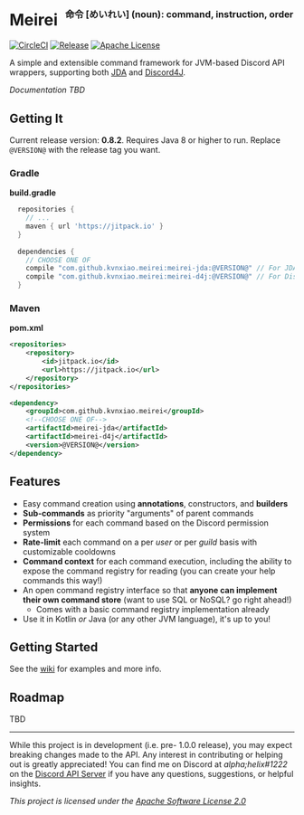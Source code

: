 <h1>Meirei &nbsp;<sup><sup><sub>命令 [めいれい] (noun): command, instruction, order</sub></sup></sup></h1>

[![CircleCI](https://circleci.com/gh/kvnxiao/meirei/tree/master.svg?style=shield)](https://circleci.com/gh/kvnxiao/meirei/tree/master)
[![Release](https://jitpack.io/v/kvnxiao/meirei.svg)](https://jitpack.io/#kvnxiao/meirei)
[![Apache License](https://img.shields.io/badge/license-Apache%20License%202.0-blue.svg)](http://www.apache.org/licenses/LICENSE-2.0)

A simple and extensible command framework for JVM-based Discord API wrappers,
supporting both [JDA](https://github.com/DV8FromTheWorld/JDA) and [Discord4J](https://github.com/austinv11/Discord4J).

_Documentation TBD_

## Getting It

Current release version: **0.8.2**. Requires Java 8 or higher to run. Replace `@VERSION@` with the release tag you want.

### Gradle

**build.gradle**
```gradle
  repositories {
    // ...
    maven { url 'https://jitpack.io' }
  }
  
  dependencies {
    // CHOOSE ONE OF
    compile "com.github.kvnxiao.meirei:meirei-jda:@VERSION@" // For JDA
    compile "com.github.kvnxiao.meirei:meirei-d4j:@VERSION@" // For Discord4J (D4J)
  }
```

### Maven

**pom.xml**

```xml
<repositories>
    <repository>
        <id>jitpack.io</id>
        <url>https://jitpack.io</url>
    </repository>
</repositories>

<dependency>
    <groupId>com.github.kvnxiao.meirei</groupId>
    <!--CHOOSE ONE OF-->
    <artifactId>meirei-jda</artifactId>
    <artifactId>meirei-d4j</artifactId>
    <version>@VERSION@</version>
</dependency>
```

## Features

- Easy command creation using **annotations**, constructors, and **builders**
- **Sub-commands** as priority "arguments" of parent commands
- **Permissions** for each command based on the Discord permission system
- **Rate-limit** each command on a per _user_ or per _guild_ basis with customizable cooldowns
- **Command context** for each command execution, including the ability to expose the command registry for reading (you can create your help commands this way!)
- An open command registry interface so that **anyone can implement their own command store** (want to use SQL or NoSQL? go right ahead!)
  - Comes with a basic command registry implementation already
- Use it in Kotlin _or_ Java (or any other JVM language), it's up to you!

## Getting Started

See the [wiki](https://github.com/kvnxiao/meirei/wiki) for examples and more info.

## Roadmap

TBD

___

While this project is in development (i.e. pre- 1.0.0 release), you may expect breaking changes made to the API. Any interest in contributing or helping out is greatly appreciated! You can find me on Discord at _alpha;helix#1222_ on the [Discord API Server](https://discordapp.com/invite/0SBTUU1wZTWPnGdJ) if you have any questions, suggestions, or helpful insights.

_This project is licensed under the [Apache Software License 2.0](http://www.apache.org/licenses/LICENSE-2.0)_